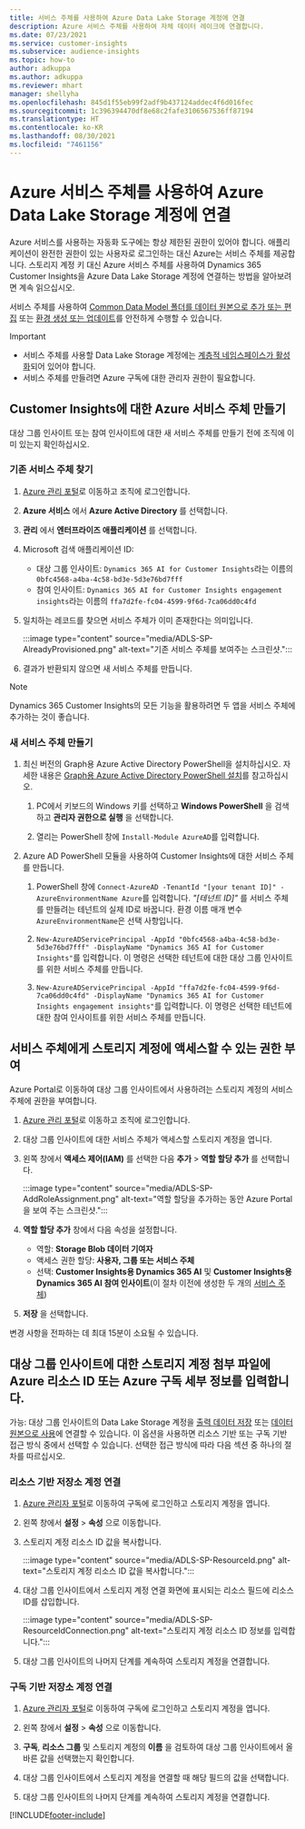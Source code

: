 ```yaml
---
title: 서비스 주체를 사용하여 Azure Data Lake Storage 계정에 연결
description: Azure 서비스 주체를 사용하여 자체 데이터 레이크에 연결합니다.
ms.date: 07/23/2021
ms.service: customer-insights
ms.subservice: audience-insights
ms.topic: how-to
author: adkuppa
ms.author: adkuppa
ms.reviewer: mhart
manager: shellyha
ms.openlocfilehash: 845d1f55eb99f2adf9b437124addec4f6d016fec
ms.sourcegitcommit: 1c396394470df8e68c2fafe3106567536ff87194
ms.translationtype: HT
ms.contentlocale: ko-KR
ms.lasthandoff: 08/30/2021
ms.locfileid: "7461156"
---
```

# <a name="connect-to-an-azure-data-lake-storage-account-by-using-an-azure-service-principal"></a>Azure 서비스 주체를 사용하여 Azure Data Lake Storage 계정에 연결
<!--note from editor: The Cloud Style Guide would have us just use "Azure Data Lake Storage" to mean the current version, unless the old version (Gen1) is mentioned. I've followed this guidance, even though it seems that our docs and Azure docs are all over the map on this.-->
Azure 서비스를 사용하는 자동화 도구에는 항상 제한된 권한이 있어야 합니다. 애플리케이션이 완전한 권한이 있는 사용자로 로그인하는 대신 Azure는 서비스 주체를 제공합니다. 스토리지 계정 키 대신 Azure 서비스 주체를 사용하여 Dynamics 365 Customer Insights을 Azure Data Lake Storage 계정에 연결하는 방법을 알아보려면 계속 읽으십시오. 

서비스 주체를 사용하여 [Common Data Model 폴더를 데이터 원본으로 추가 또는 편집](connect-common-data-model.md) 또는 [환경 생성 또는 업데이트](get-started-paid.md)를 안전하게 수행할 수 있습니다.<!--note from editor: Suggested. Or it could be ", or create a new environment or update an existing one". I think "new" is implied with "create". The comma is necessary.-->

> [!IMPORTANT]
> - 서비스 주체를 사용할 Data Lake Storage 계정에는<!--note from editor: Suggested. Or perhaps it could be "The Data Lake Storage account to which you want to give access to the service principal..."--> [계층적 네임스페이스가 활성화](/azure/storage/blobs/data-lake-storage-namespace)되어 있어야 합니다.
> - 서비스 주체를 만들려면 Azure 구독에 대한 관리자 권한이 필요합니다.

## <a name="create-an-azure-service-principal-for-customer-insights"></a>Customer Insights에 대한 Azure 서비스 주체 만들기

대상 그룹 인사이트 또는 참여 인사이트에 대한 새 서비스 주체를 만들기 전에 조직에 이미 있는지 확인하십시오.

### <a name="look-for-an-existing-service-principal"></a>기존 서비스 주체 찾기

1. [Azure 관리 포털](https://portal.azure.com)로 이동하고 조직에 로그인합니다.

2. **Azure 서비스** 에서 **Azure Active Directory** 를 선택합니다.

3. **관리** 에서 **엔터프라이즈 애플리케이션** 를 선택합니다.

4. Microsoft 검색<!--note from editor: Via Microsoft Writing Style Guide.--> 애플리케이션 ID:
   - 대상 그룹 인사이트: `Dynamics 365 AI for Customer Insights`라는 이름의 `0bfc4568-a4ba-4c58-bd3e-5d3e76bd7fff`
   - 참여 인사이트: `Dynamics 365 AI for Customer Insights engagement insights`라는 이름의 `ffa7d2fe-fc04-4599-9f6d-7ca06dd0c4fd`

5. 일치하는 레코드를 찾으면 서비스 주체가 이미 존재한다는 의미입니다. 
   
   :::image type="content" source="media/ADLS-SP-AlreadyProvisioned.png" alt-text="기존 서비스 주체를 보여주는 스크린샷.":::
   
6. 결과가 반환되지 않으면 새 서비스 주체를 만듭니다.

>[!NOTE]
>Dynamics 365 Customer Insights의 모든 기능을 활용하려면 두 앱을 서비스 주체에 추가하는 것이 좋습니다.<!--note from editor: Using the note format is suggested, just so this doesn't get lost by being tucked up in the step.-->

### <a name="create-a-new-service-principal"></a>새 서비스 주체 만들기
<!--note from editor: Some general formatting notes: The MWSG wants bold for text the user enters (in addition to UI strings and the settings users select), but there's plenty of precedent for using code format for entering text in PowerShell so I didn't change that. Note that italic should be used for placeholders, but not much else.-->
1. 최신 버전의 Graph용 Azure Active Directory PowerShell을 설치하십시오. 자세한 내용은 [Graph용 Azure Active Directory PowerShell 설치](/powershell/azure/active-directory/install-adv2)를 참고하십시오.

   1. PC에서 키보드의 Windows 키를 선택하고 **Windows PowerShell** 을 검색하고 **관리자 권한으로 실행** 을 선택합니다.<!--note from editor: Or should this be something like "search for **Windows PowerShell** and, if asked, select **Run as administrator**."?-->
   
   1. 열리는 PowerShell 창에 `Install-Module AzureAD`를 입력합니다.

2. Azure AD PowerShell 모듈을 사용하여 Customer Insights에 대한 서비스 주체를 만듭니다.

   1. PowerShell 창에 `Connect-AzureAD -TenantId "[your tenant ID]" -AzureEnvironmentName Azure`를 입력합니다. *"[테넌트 ID]"* 를<!--note from editor: Edit okay? Or should the quotation marks stay in the command line, in which case it would be "Replace *[your tenant ID]* --> 서비스 주체를 만들려는 테넌트의 실제 ID로 바꿉니다. 환경 이름 매개 변수 `AzureEnvironmentName`은 선택 사항입니다.
  
   1. `New-AzureADServicePrincipal -AppId "0bfc4568-a4ba-4c58-bd3e-5d3e76bd7fff" -DisplayName "Dynamics 365 AI for Customer Insights"`를 입력합니다. 이 명령은 선택한 테넌트에 대한 대상 그룹 인사이트를 위한 서비스 주체를 만듭니다. 

   1. `New-AzureADServicePrincipal -AppId "ffa7d2fe-fc04-4599-9f6d-7ca06dd0c4fd" -DisplayName "Dynamics 365 AI for Customer Insights engagement insights"`를 입력합니다. 이 명령은 선택한 테넌트에 대한 참여 인사이트를 위한<!--note from editor: Edit okay?--> 서비스 주체를 만듭니다.

## <a name="grant-permissions-to-the-service-principal-to-access-the-storage-account"></a>서비스 주체에게 스토리지 계정에 액세스할 수 있는 권한 부여

Azure Portal로 이동하여 대상 그룹 인사이트에서 사용하려는 스토리지 계정의 서비스 주체에 권한을 부여합니다.

1. [Azure 관리 포털](https://portal.azure.com)로 이동하고 조직에 로그인합니다.

1. 대상 그룹 인사이트에 대한 서비스 주체가 액세스할 스토리지 계정을 엽니다.

1. 왼쪽 창에서 **액세스 제어(IAM)** 를 선택한 다음 **추가** > **역할 할당 추가** 를 선택합니다.

   :::image type="content" source="media/ADLS-SP-AddRoleAssignment.png" alt-text="역할 할당을 추가하는 동안 Azure Portal을 보여 주는 스크린샷.":::

1. **역할 할당 추가** 창에서 다음 속성을 설정합니다.
   - 역할: **Storage Blob 데이터 기여자**
   - 액세스 권한 할당: **사용자, 그룹 또는 서비스 주체**
   - 선택: **Customer Insights용 Dynamics 365 AI** 및 **Customer Insights용 Dynamics 365 AI 참여 인사이트**(이 절차 이전에 생성한 두 개의 [서비스 주체](#create-a-new-service-principal))

1.  **저장** 을 선택합니다.

변경 사항을 전파하는 데 최대 15분이 소요될 수 있습니다.

## <a name="enter-the-azure-resource-id-or-the-azure-subscription-details-in-the-storage-account-attachment-to-audience-insights"></a>대상 그룹 인사이트에 대한 스토리지 계정 첨부 파일에 Azure 리소스 ID 또는 Azure 구독 세부 정보를 입력합니다.

가능:<!--note from editor: Edit suggested only if this section is optional.--> 대상 그룹 인사이트의 Data Lake Storage 계정을 [출력 데이터 저장](manage-environments.md) 또는 [데이터 원본으로 사용](connect-common-data-service-lake.md)에 연결할 수 있습니다. 이 옵션을 사용하면 리소스 기반 또는 구독 기반 접근 방식 중에서 선택할 수 있습니다. 선택한 접근 방식에 따라 다음 섹션 중 하나의 절차를 따르십시오.<!--note from editor: Suggested.-->

### <a name="resource-based-storage-account-connection"></a>리소스 기반 저장소 계정 연결

1. [Azure 관리자 포털](https://portal.azure.com)로 이동하여 구독에 로그인하고 스토리지 계정을 엽니다.

1. 왼쪽 창에서 **설정** > **속성** 으로 이동합니다.

1. 스토리지 계정 리소스 ID 값을 복사합니다.

   :::image type="content" source="media/ADLS-SP-ResourceId.png" alt-text="스토리지 계정 리소스 ID 값을 복사합니다.":::

1. 대상 그룹 인사이트에서 스토리지 계정 연결 화면에 표시되는 리소스 필드에 리소스 ID를 삽입합니다.

   :::image type="content" source="media/ADLS-SP-ResourceIdConnection.png" alt-text="스토리지 계정 리소스 ID 정보를 입력합니다.":::   

1. 대상 그룹 인사이트의 나머지 단계를 계속하여 스토리지 계정을 연결합니다.

### <a name="subscription-based-storage-account-connection"></a>구독 기반 저장소 계정 연결

1. [Azure 관리자 포털](https://portal.azure.com)로 이동하여 구독에 로그인하고 스토리지 계정을 엽니다.

1. 왼쪽 창에서 **설정** > **속성** 으로 이동합니다.

1. **구독**, **리소스 그룹** 및 스토리지 계정의 **이름** 을 검토하여 대상 그룹 인사이트에서 올바른 값을 선택했는지 확인합니다.

1. 대상 그룹 인사이트에서 스토리지 계정을 연결할 때 해당 필드의 값을 선택합니다.

1. 대상 그룹 인사이트의 나머지 단계를 계속하여 스토리지 계정을 연결합니다.


[!INCLUDE[footer-include](../includes/footer-banner.md)]